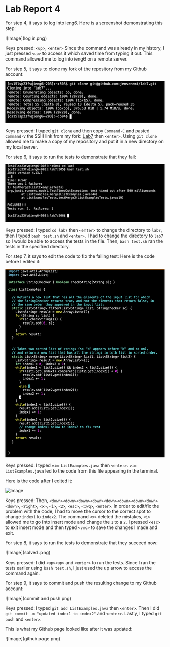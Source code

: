 # Lab Report 4

For step 4, it says to log into ieng6. Here is a screenshot demonstrating this step:

![Image](log in.png)

Keys pressed: ```<up>```, ```<enter>``` 
Since the command was already in my history, I just pressed ```<up>``` to access it which saved time from typing it out. This command allowed me to log into ieng6 on a remote server. 

For step 5, it says to clone my fork of the repository from my Github account:

![Image](clone.png)
  
Keys pressed: I typed ```git clone``` and then copy ```Command-C``` and pasted ```Command-V``` the SSH link from my fork: [Lab7](https://github.com/jensenemi/lab7) then ```<enter>```.
Using ```git clone``` allowed me to make a copy of my repository and put it in a new directory on my local server. 

For step 6, it says to run the tests to demonstrate that they fail:

![Image](failed.png)

Keys pressed: I typed ```cd lab7``` then ```<enter>``` to change the directory to ```lab7```, then I typed ```bash test.sh``` and ```<enter>```.
I had to change the directory to ```lab7``` so I would be able to access the tests in the file. Then, ```bash test.sh``` ran the tests in the specified directory.

For step 7, it says to edit the code to fix the failing test:
Here is the code before I edited it:

![Image](before.png)

Keys pressed: I typed ```vim ListExamples.java``` then ```<enter>```. 
```vim ListExamples.java``` led to the code from this file appearing in the terminal.

Here is the code after I edited it:

![Image](after.png)

Keys pressed: Then, ```<down><down><down><down><down><down><down><down><down>```, ```<right>```, ```<x>```, ```<i>```, ```<2>```, ```<esc>```, ```<:wq>```, ```<enter>```.
In order to edit/fix the problem with the code, I had to move the cursor to the correct spot to change ```index1``` to ```index2```. The command ```<x>``` deleted the mistakes, ```<i>``` allowed me to go into insert mode and change the ```1``` to a ```2```. I pressed ```<esc>``` to exit insert mode and then typed ```<:wq>``` to save the changes I made and exit. 

For step 8, it says to run the tests to demonstrate that they succeed now:

![Image](solved .png)

Keys pressed: I did ```<up><up>``` and ```<enter>``` to run the tests. 
Since I ran the tests earlier using ```bash test.sh```, I just used the up arrow to access the command again. 

For step 9, it says to commit and push the resulting change to my Github account:

![Image](commit and push.png)

Keys pressed: I typed ```git add ListExamples.java``` then ```<enter>```. Then I did ```git commit -m "updated index1 to index2"``` and ```<enter>```. Lastly, I typed ```git push``` and ```<enter>```.

  
This is what my Github page looked like after it was updated:
  
![Image](github page.png)
